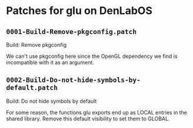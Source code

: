 # Patches for glu on DenLabOS

## `0001-Build-Remove-pkgconfig.patch`

Build: Remove pkgconfig

We can't use pkgconfig here since the OpenGL dependency we find is
incompatible with it as an argument.

## `0002-Build-Do-not-hide-symbols-by-default.patch`

Build: Do not hide symbols by default

For some reason, the functions glu exports end up as LOCAL entries in
the shared library. Remove this default visibility to set them to
GLOBAL.

